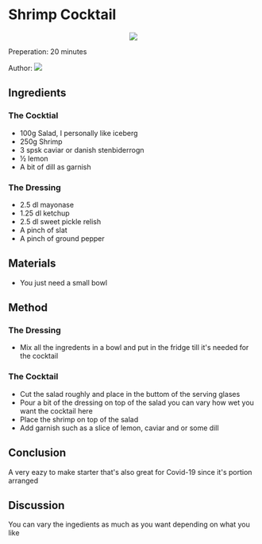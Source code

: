 # Shrimp Cocktail
<p align="center">
<img src="example.png" />
</p>

Preperation: 20 minutes

Author:
<a href="https://discord.com"><img src="https://img.shields.io/badge/Discord-Drillenissen%234268-25?style=for-the-badge&logo=discord" /> </a>  

## Ingredients
### The Cocktial
* 100g Salad, I personally like iceberg
* 250g Shrimp
* 3 spsk caviar or danish stenbiderrogn
* ½ lemon
* A bit of dill as garnish

### The Dressing
* 2.5 dl mayonase
* 1.25 dl ketchup 
* 2.5 dl sweet pickle relish 
* A pinch of slat
* A pinch of ground pepper

## Materials
* You just need a small bowl

## Method
### The Dressing
* Mix all the ingredents in a bowl and put in the fridge till it's needed for the cocktail

### The Cocktail
* Cut the salad roughly and place in the buttom of the serving glases
* Pour a bit of the dressing on top of the salad you can vary how wet you want the cocktail here
* Place the shrimp on top of the salad 
* Add garnish such as a slice of lemon, caviar and or some dill

## Conclusion
A very eazy to make starter that's also great for Covid-19 since it's portion arranged

## Discussion
You can vary the ingedients as much as you want depending on what you like
